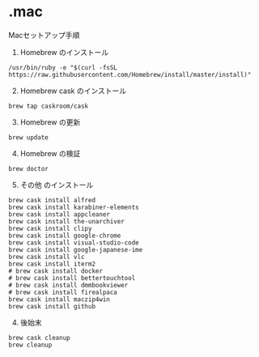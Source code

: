 # .mac
Macセットアップ手順
1. Homebrew のインストール
``` shell
/usr/bin/ruby -e "$(curl -fsSL https://raw.githubusercontent.com/Homebrew/install/master/install)"
```
2. Homebrew cask のインストール
```
brew tap caskroom/cask
```
3. Homebrew の更新
```
brew update
```
4. Homebrew の検証
```
brew doctor
```
5. その他 のインストール
```
brew cask install alfred
brew cask install karabiner-elements
brew cask install appcleaner
brew cask install the-unarchiver
brew cask install clipy
brew cask install google-chrome
brew cask install visual-studio-code
brew cask install google-japanese-ime
brew cask install vlc
brew cask install iterm2
# brew cask install docker
# brew cask install bettertouchtool
# brew cask install dmmbookviewer
# brew cask install firealpaca
brew cask install maczip4win
brew cask install github
```

4. 後始末
```
brew cask cleanup
brew cleanup
```
